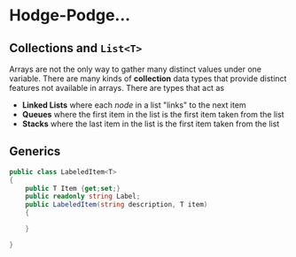 # Hodge-Podge...

## Collections and `List<T>`

Arrays are not the only way to gather many distinct values under one variable. There are many kinds of **collection** data types that provide distinct features not available in arrays. There are types that act as

- **Linked Lists** where each *node* in a list "links" to the next item
- **Queues** where the first item in the list is the first item taken from the list
- **Stacks** where the last item in the list is the first item taken from the list

## Generics

```csharp
public class LabeledItem<T>
{
    public T Item {get;set;}
    public readonly string Label;
    public LabeledItem(string description, T item)
    {

    }

}
```
